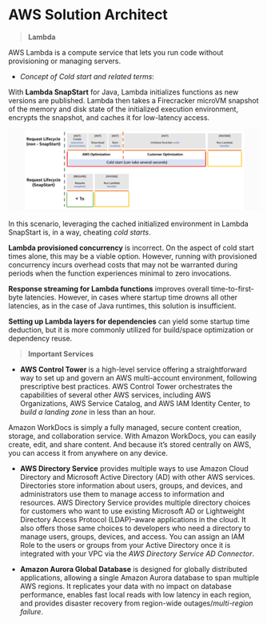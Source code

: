 # AWS Solution Architect 

> **Lambda**

AWS Lambda is a compute service that lets you run code without provisioning or managing servers.

- *Concept of Cold start and related terms*:

With **Lambda SnapStart** for Java, Lambda initializes functions as new versions are published. Lambda then takes a Firecracker microVM snapshot of the memory and disk state of the initialized execution environment, encrypts the snapshot, and caches it for low-latency access.

![alt text](image.png)

In this scenario, leveraging the cached initialized environment in Lambda SnapStart is, in a way, cheating *cold starts*.


**Lambda provisioned concurrency** is incorrect. On the aspect of cold start times alone, this may be a viable option. However, running with provisioned concurrency incurs overhead costs that may not be warranted during periods when the function experiences minimal to zero invocations.

**Response streaming for Lambda functions** improves overall time-to-first-byte latencies. However, in cases where startup time drowns all other latencies, as in the case of Java runtimes, this solution is insufficient.

**Setting up Lambda layers for dependencies** can yield some startup time deduction, but it is more commonly utilized for build/space optimization or dependency reuse.

> **Important Services**

- **AWS Control Tower** is a high-level service offering a straightforward way to set up and govern an AWS multi-account environment, following prescriptive best practices. AWS Control Tower orchestrates the capabilities of several other AWS services, including AWS Organizations, AWS Service Catalog, and AWS IAM Identity Center, to *build a landing zone* in less than an hour.

Amazon WorkDocs is simply a fully managed, secure content creation, storage, and collaboration service. With Amazon WorkDocs, you can easily create, edit, and share content. And because it’s stored centrally on AWS, you can access it from anywhere on any device.

- **AWS Directory Service** provides multiple ways to use Amazon Cloud Directory and Microsoft Active Directory (AD) with other AWS services. Directories store information about users, groups, and devices, and administrators use them to manage access to information and resources. AWS Directory Service provides multiple directory choices for customers who want to use existing Microsoft AD or Lightweight Directory Access Protocol (LDAP)–aware applications in the cloud. It also offers those same choices to developers who need a directory to manage users, groups, devices, and access. You can assign an IAM Role to the users or groups from your Active Directory once it is integrated with your VPC via the *AWS Directory Service AD Connector*.

- **Amazon Aurora Global Database** is designed for globally distributed applications, allowing a single Amazon Aurora database to span multiple AWS regions. It replicates your data with no impact on database performance, enables fast local reads with low latency in each region, and provides disaster recovery from region-wide outages/*multi-region failure*.





